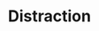 ---
pid: LLP344
title: Distraction
location_transcription: South Philly
zipcode: '19147'
outside_phl: 
neighborhood: Queen Village,Bella Vista,Pennsport,Italian Market
age: '11'
age_range: 6-13
instagram: 
image_file_name: LLP_344.jpg
proposal_transcription: |-
  knowing nothing besides twitter

  kapow

  #ignoring

  Boom
topic: Politics,Pop Culture,Technology
topic_summary: 0, 0, 0
type: Sculpture Statue
keywords_other: twitter, ignorance, distraction
credit: Joshua Smullens
image_labels: 
twitter: 
facebook: 
permalink: "/monuments/llp344/"
layout: item-page
---